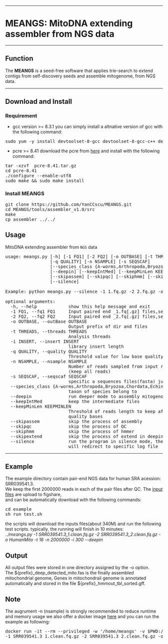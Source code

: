 
***
# MEANGS: MitoDNA extending assembler from NGS data
***
## Function  
The **MEANGS** is a seed-free software that applies trie-search to extend contigs from self-discovery seeds and assemble mitogenome, from NGS data. 
***
## Download and Install
### Requirement
* gcc version >= 8.3.1
you can simply install a altnative version of gcc with the following command:
<pre>
sudo yum -y install devtoolset-8-gcc devtoolset-8-gcc-c++ devtoolset-8-binutils
</pre>
* pcre >= 8.41
download the pcre from [here](http://ftp.cs.stanford.edu/pub/exim/pcre/pcre-8.41.tar.gz) and install with the following command:
<pre>
tar -xzvf  pcre-8.41.tar.gz
cd pcre-8.41
./configure --enable-utf8
sudo make && sudo make install
</pre>
### Install MEANGS
<pre>
git clone https://github.com/YanCCscu/MEANGS.git
cd MEANGS/tools/assembler_v1.0/src
make
cp assembler ../../
</pre>

## Usage  
MitoDNA extending assembler from `NGS` data  
<pre>
usage: meangs.py [-h] [-1 FQ1] [-2 FQ2] [-o OUTBASE] [-t THREADS] [-i INSERT]
                 [-q QUALITY] [-n NSAMPLE] [-s SEQSCAF]
                 [--species_class {A-worms,Arthropoda,Bryozoa,Chordata,Echinodermata,Mollusca,Nematoda,N-worms,Porifera-sponges}]
                 [--deepin] [--keepIntMed] [--keepMinLen KEEPMINLEN]
                 [--skipassem] [--skipqc] [--skiphmm] [--skipextend]
                 [--silence]

Example: python meangs.py --silence -1 1.fq.gz -2 2.fq.gz -o OutBase -t 16 -i 350

optional arguments:
  -h, --help            show this help message and exit
  -1 FQ1, --fq1 FQ1     Input paired end _1.fq[.gz] files,seprated by ','
  -2 FQ2, --fq2 FQ2     Input paired end _2.fq[.gz] files,seprated by ','
  -o OUTBASE, --outBase OUTBASE
                        Output prefix of dir and files
  -t THREADS, --threads THREADS
                        Analysis threads
  -i INSERT, --insert INSERT
                        library insert length
  -q QUALITY, --quality QUALITY
                        Threshold value for low base quality
  -n NSAMPLE, --nsample NSAMPLE
                        Number of reads sampled from input reads, default 0
                        (keep all reads)
  -s SEQSCAF, --seqscaf SEQSCAF
                        specific a sequences files(fasta) just for annotation
  --species_class {A-worms,Arthropoda,Bryozoa,Chordata,Echinodermata,Mollusca,Nematoda,N-worms,Porifera-sponges}
                        taxon of species belong to
  --deepin              run deeper mode to assembly mitogenome
  --keepIntMed          keep the intermediate files
  --keepMinLen KEEPMINLEN
                        Threshold of reads length to keep after remove low
                        quality bases
  --skipassem           skip the process of assembly
  --skipqc              skip the process of QC
  --skiphmm             skip the process of hmmer
  --skipextend          skip the process of extend in deepin mode
  --silence             run the program in silence mode, the standard output
                        will redirect to specific log file
</pre>
***
## Example
The example directory contain pair-end NGS data for human SRA acession: SRR039541.3.  
We keep the first 2000000 reads in each of the pair files after QC.
The [input files](https://ndownloader.figshare.com/articles/12199451/versions/2) are upload to figshare,  
and can be automatically download with the following commands:
<pre>
cd example
sh run_test.sh
</pre>
the scripts will download the inputs files(about 340M) and run the following test scripts. typically, the running will finish in 10 minutes:  
*../meangs.py -1 SRR039541.3_1.clean.fq.gz -2 SRR039541.3_2.clean.fq.gz -o HumanMito -t 16 -n 2000000 -i 300 --deepin*

## Output
All output files were stored in one directory assigned by the -o option.  
The ${prefix}_deep_detected_mito.fas is the finally assembled mitochondrial genome, 
Genes in mitochondrail genome is annotated automatically and stored in the file ${prefix}_hmmout_tbl_sorted.gff.

## Note  
The augrument -n (nsample) is strongly recommended to reduce runtime and memory usage
we also offer a docker image [here](https://hub.docker.com/r/bioinfodocker/meangs/tags) and you can run the example as following:  
<pre>
docker run -it --rm --privileged -w '/home/meangs' -v $PWD:/home/meangs meangs meangs.py 
-1 SRR039541.3_1.clean.fq.gz -2 SRR039541.3_2.clean.fq.gz -o HumanMito -t 16 -n 2000000 -i 300 --deepin
</pre>
